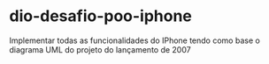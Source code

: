 # dio-desafio-poo-iphone
Implementar todas as funcionalidades do IPhone tendo como base o diagrama UML do projeto do lançamento de 2007

